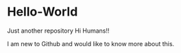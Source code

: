 # Hello-World
Just another repository
Hi Humans!!

I am new to Github and would like to know more about this.
